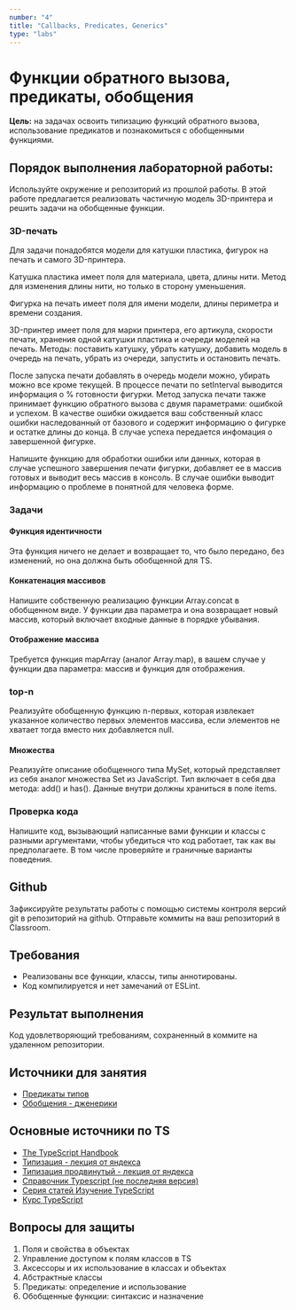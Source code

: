 ```yaml
---
number: "4"
title: "Callbacks, Predicates, Generics"
type: "labs"
---
```


# Функции обратного вызова, предикаты, обобщения

**Цель:** на задачах освоить типизацию функций обратного вызова, использование предикатов и познакомиться с обобщенными функциями.

## Порядок выполнения лабораторной работы:

Используйте окружение и репозиторий из прошлой работы. В этой работе предлагается реализовать частичную модель 3D-принтера и решить задачи на обобщенные функции.

### 3D-печать

Для задачи понадобятся модели для катушки пластика, фигурок на печать и самого 3D-принтера.

Катушка пластика имеет поля для материала, цвета, длины нити. Метод для изменения длины нити, но только в сторону уменьшения.

Фигурка на печать имеет поля для имени модели, длины периметра и времени создания.

3D-принтер имеет поля для марки принтера, его артикула, скорости печати, хранения одной катушки пластика и очереди моделей на печать. Методы: поставить катушку, убрать катушку, добавить модель в очередь на печать, убрать из очереди, запустить и остановить печать.

После запуска печати добавлять в очередь модели можно, убирать можно все кроме текущей. В процессе печати по setInterval выводится информация о % готовности фигурки. Метод запуска печати также принимает функцию обратного вызова с двумя параметрами: ошибкой и успехом. В качестве ошибки ожидается ваш собственный класс ошибки наследованный от базового и содержит информацию о фигурке и остатке длины до конца. В случае успеха передается инфомация о завершенной фигурке.

Напишите функцию для обработки ошибки или данных, которая в случае успешного завершения печати фигурки, добавляет ее в массив готовых и выводит весь массив в консоль. В случае ошибки выводит информацию о проблеме в понятной для человека форме.

### Задачи

#### Функция идентичности

Эта функция ничего не делает и возвращает то, что было передано, без изменений, но она должна быть обобщенной для TS.

#### Конкатенация массивов

Напишите собственную реализацию функции Array.concat в обобщенном виде. У функции два параметра и она возвращает новый массив, который включает входные данные в порядке убывания.

#### Отображение массива

Требуется функция mapArray (аналог Array.map), в вашем случае у функции два параметра: массив и функция для отображения.

### top-n

Реализуйте обобщенную функцию n-первых, которая извлекает указанное количество первых элементов массива, если элементов не хватает тогда вместо них добавляется null.

#### Множества

Реализуйте описание обобщенного типа MySet, который представляет из себя аналог множества Set из JavaScript. Тип включает в себя два метода: add() и has(). Данные внутри должны храниться в поле items.

### Проверка кода

Напишите код, вызывающий написанные вами функции и классы с разными аргументами, чтобы убедиться что код работает, так как вы предполагаете. В том числе проверяйте и граничные варианты поведения.

## Github

Зафиксируйте результаты работы с помощью системы контроля версий git в репозиторий на github. Отправьте коммиты на ваш репозиторий в Classroom.

## Требования

- Реализованы все функции, классы, типы аннотированы.
- Код компилируется и нет замечаний от ESLint.

## Результат выполнения

Код удовлетворяющий требованиям, сохраненный в коммите на удаленном репозитории.

## Источники для занятия

- [Предикаты типов](https://htmlacademy.ru/blog/js/type-predicates)
- [Обобщения - дженерики](https://htmlacademy.ru/blog/js/typescript-generic)

## Основные источники по TS

- [The TypeScript Handbook](https://www.typescriptlang.org/docs/handbook/intro.html)
- [Типизация - лекция от яндекса](https://youtube.com/live/M-58whTqjgU)
- [Типизация продвинутый - лекция от яндекса](https://youtube.com/live/YOly5_M040w)
- [Справочник Typescript (не последняя версия)](https://scriptdev.ru/)
- [Серия статей Изучение TypeScript](https://habr.com/ru/articles/663964/)
- [Курс TypeScript](https://code-basics.com/ru/languages/typescript)

## Вопросы для защиты

1. Поля и свойства в объектах
1. Управление доступом к полям классов в TS
1. Аксессоры и их использование в классах и объектах
1. Абстрактные классы
1. Предикаты: определение и использование
1. Обобщенные функции: синтаксис и назначение
